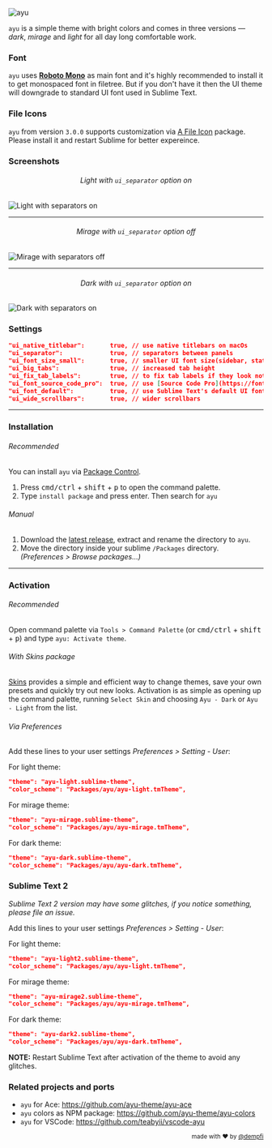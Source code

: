 ![ayu](https://i.imgur.com/M1JfmKF.png)

`ayu` is a simple theme with bright colors and comes in three versions — *dark*, *mirage* and *light* for all day long comfortable work.

### Font

`ayu` uses [__Roboto Mono__](https://www.google.com/fonts/specimen/Roboto+Mono) as main font and it's highly recommended to install it to get monospaced font in filetree. But if you don't have it then the UI theme will downgrade to standard UI font used in Sublime Text.

### File Icons

`ayu` from version `3.0.0` supports customization via [A File Icon](https://github.com/ihodev/a-file-icon) package. Please install it and restart Sublime for better expereince.

### Screenshots

<h6 align='center'>Light with <code>ui_separator</code> option on</h6>

![Light with separators on](https://i.imgur.com/HP4EqoZ.png)

---


<h6 align='center'>Mirage with <code>ui_separator</code> option off</h6>

![Mirage with separators off](https://i.imgur.com/GJpZ2yT.png)

---

<h6 align='center'>Dark with <code>ui_separator</code> option on</h6>

![Dark with separators on](https://i.imgur.com/ruMY2eJ.png)

### Settings

```json
"ui_native_titlebar":       true, // use native titlebars on macOs
"ui_separator":             true, // separators between panels
"ui_font_size_small":       true, // smaller UI font size(sidebar, statusbar etc)
"ui_big_tabs":              true, // increased tab height
"ui_fix_tab_labels":        true, // to fix tab labels if they look not right
"ui_font_source_code_pro":  true, // use [Source Code Pro](https://fonts.google.com/specimen/Source+Code+Pro) for UI
"ui_font_default":          true, // use Sublime Text's default UI font
"ui_wide_scrollbars":       true, // wider scrollbars
```

---

### Installation

###### Recommended

You can install `ayu` via [Package Control](https://packagecontrol.io/).

1. Press <kbd>cmd/ctrl</kbd> + <kbd>shift</kbd> + <kbd>p</kbd> to open the command palette.
2. Type `install package` and press enter. Then search for `ayu`

###### Manual

1. Download the [latest release](https://github.com/dempfi/ayu/releases/latest), extract and rename the directory to `ayu`.
2. Move the directory inside your sublime `/Packages` directory. *(Preferences > Browse packages...)*

---

### Activation

###### Recommended

Open command palette via `Tools > Command Palette` (or <kbd>cmd/ctrl</kbd> + <kbd>shift</kbd> + <kbd>p</kbd>) and type `ayu: Activate theme`.


###### With Skins package

[Skins](https://packagecontrol.io/packages/Skins) provides a simple and efficient way to change themes, save your own presets and quickly try out new looks. Activation is as simple as opening up the command palette, running `Select Skin` and choosing `Ayu - Dark` or `Ayu - Light` from the list.


###### Via Preferences

Add these lines to your user settings *Preferences > Setting - User*:

For light theme:

```json
"theme": "ayu-light.sublime-theme",
"color_scheme": "Packages/ayu/ayu-light.tmTheme",
```

For mirage theme:

```json
"theme": "ayu-mirage.sublime-theme",
"color_scheme": "Packages/ayu/ayu-mirage.tmTheme",
```

For dark theme:

```json
"theme": "ayu-dark.sublime-theme",
"color_scheme": "Packages/ayu/ayu-dark.tmTheme",
```

### Sublime Text 2

_Sublime Text 2 version may have some glitches, if you notice something, please file an issue._

Add this lines to your user settings *Preferences > Setting - User*:

For light theme:

```json
"theme": "ayu-light2.sublime-theme",
"color_scheme": "Packages/ayu/ayu-light.tmTheme",
```

For mirage theme:

```json
"theme": "ayu-mirage2.sublime-theme",
"color_scheme": "Packages/ayu/ayu-mirage.tmTheme",
```

For dark theme:

```json
"theme": "ayu-dark2.sublime-theme",
"color_scheme": "Packages/ayu/ayu-dark.tmTheme",
```

**NOTE:** Restart Sublime Text after activation of the theme to avoid any glitches.

### Related projects and ports

- `ayu` for Ace: https://github.com/ayu-theme/ayu-ace
- `ayu` colors as NPM package: https://github.com/ayu-theme/ayu-colors
- `ayu` for VSCode: https://github.com/teabyii/vscode-ayu

<div align="right"><sup>
  made with ❤️ by <a href="https://github.com/dempfi">@dempfi</a>
</sup></div>
